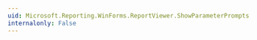 ```yaml
---
uid: Microsoft.Reporting.WinForms.ReportViewer.ShowParameterPrompts
internalonly: False
---
```

